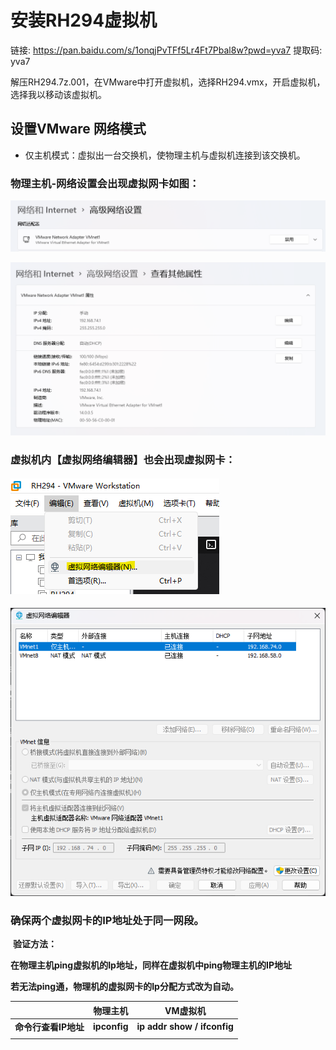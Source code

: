 # 安装RH294虚拟机

链接: https://pan.baidu.com/s/1onqjPvTFf5Lr4Ft7Pbal8w?pwd=yva7 提取码: yva7 

解压RH294.7z.001，在VMware中打开虚拟机，选择RH294.vmx，开启虚拟机，选择我以移动该虚拟机。

## 设置VMware 网络模式

- 仅主机模式：虚拟出一台交换机，使物理主机与虚拟机连接到该交换机。

### **物理主机-网络设置会出现虚拟网卡如图：**

![](.\截图\网络设置-VMnet1.png)

![](.\截图\网络设置-VMnet1（详）.png)



### **虚拟机内【虚拟网络编辑器】也会出现虚拟网卡：**

#### ![](.\截图\虚拟机内网络设置.png)

![](.\截图\虚拟机内网络设置（详）.png)

### **确保两个虚拟网卡的IP地址处于同一网段。**

​      **验证方法：**

**在物理主机ping虚拟机的Ip地址，同样在虚拟机中ping物理主机的IP地址**

**若无法ping通，物理机的虚拟网卡的Ip分配方式改为自动。**

|                      | 物理主机     | VM虚拟机                    |
| :------------------: | ------------ | --------------------------- |
| **命令行查看IP地址** | **ipconfig** | **ip addr show / ifconfig** |
|                      |              |                             |